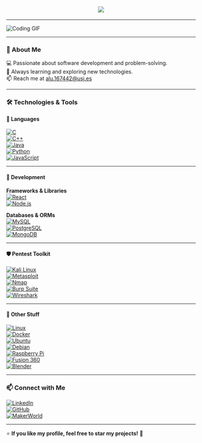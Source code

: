 <h1 align="center">
  <img src="https://readme-typing-svg.demolab.com?font=Fira+Code&size=24&pause=1000&color=F7F7F7&center=true&vCenter=true&width=600&lines=Hi+there!+I'm+Maximo+🚀;Passionate+Engineer+%26+Tech+Enthusiast!">
</h1>

---

![Coding GIF](https://media.giphy.com/media/qgQUggAC3Pfv687qPC/giphy.gif)

---

### 📖 About Me
💻 Passionate about software development and problem-solving.  
🚀 Always learning and exploring new technologies.  
📫 Reach me at [alu.167442@usj.es](mailto:alu.167442@usj.es)  

---

### 🛠 Technologies & Tools

#### 🚀 Languages
[![C](https://img.shields.io/badge/C-A8B9CC?style=for-the-badge&logo=c&logoColor=white)](https://en.cppreference.com/w/c)  
[![C++](https://img.shields.io/badge/C++-00599C?style=for-the-badge&logo=c%2b%2b&logoColor=white)](https://cplusplus.com/doc/)  
[![Java](https://img.shields.io/badge/Java-007396?style=for-the-badge&logo=java&logoColor=white)](https://docs.oracle.com/en/java/)  
[![Python](https://img.shields.io/badge/Python-3776AB?style=for-the-badge&logo=python&logoColor=white)](https://docs.python.org/3/)  
[![JavaScript](https://img.shields.io/badge/JavaScript-F7DF1E?style=for-the-badge&logo=javascript&logoColor=black)](https://developer.mozilla.org/en-US/docs/Web/JavaScript)  

---

#### 🔧 Development  
**Frameworks & Libraries**  
[![React](https://img.shields.io/badge/React-61DAFB?style=for-the-badge&logo=react&logoColor=black)](https://react.dev/)  
[![Node.js](https://img.shields.io/badge/Node.js-339933?style=for-the-badge&logo=node.js&logoColor=white)](https://nodejs.org/en/docs/)  

**Databases & ORMs**  
[![MySQL](https://img.shields.io/badge/MySQL-4479A1?style=for-the-badge&logo=mysql&logoColor=white)](https://dev.mysql.com/doc/)  
[![PostgreSQL](https://img.shields.io/badge/PostgreSQL-336791?style=for-the-badge&logo=postgresql&logoColor=white)](https://www.postgresql.org/docs/)  
[![MongoDB](https://img.shields.io/badge/MongoDB-47A248?style=for-the-badge&logo=mongodb&logoColor=white)](https://www.mongodb.com/docs/)  

---

#### 🛡 Pentest Toolkit  
[![Kali Linux](https://img.shields.io/badge/Kali_Linux-557C94?style=for-the-badge&logo=kali-linux&logoColor=white)](https://www.kali.org/docs/)  
[![Metasploit](https://img.shields.io/badge/Metasploit-1572B6?style=for-the-badge&logo=metasploit&logoColor=white)](https://docs.metasploit.com/)  
[![Nmap](https://img.shields.io/badge/Nmap-00479C?style=for-the-badge&logo=nmap&logoColor=white)](https://nmap.org/book/man.html)  
[![Burp Suite](https://img.shields.io/badge/Burp_Suite-FF7139?style=for-the-badge&logo=burp-suite&logoColor=white)](https://portswigger.net/burp/documentation)  
[![Wireshark](https://img.shields.io/badge/Wireshark-1679A7?style=for-the-badge&logo=wireshark&logoColor=white)](https://www.wireshark.org/docs/)  

---

#### 🎯 Other Stuff  
[![Linux](https://img.shields.io/badge/Linux-FCC624?style=for-the-badge&logo=linux&logoColor=black)](https://www.linux.org/pages/download/)  
[![Docker](https://img.shields.io/badge/Docker-2496ED?style=for-the-badge&logo=docker&logoColor=white)](https://docs.docker.com/)  
[![Ubuntu](https://img.shields.io/badge/Ubuntu-E95420?style=for-the-badge&logo=ubuntu&logoColor=white)](https://ubuntu.com/)  
[![Debian](https://img.shields.io/badge/Debian-A81D33?style=for-the-badge&logo=debian&logoColor=white)](https://www.debian.org/doc/)  
[![Raspberry Pi](https://img.shields.io/badge/Raspberry_Pi-A22846?style=for-the-badge&logo=raspberry-pi&logoColor=white)](https://www.raspberrypi.com/documentation/)  
[![Fusion 360](https://img.shields.io/badge/Fusion_360-FAA41A?style=for-the-badge&logo=autodesk&logoColor=white)](https://help.autodesk.com/view/fusion360/ENU/)  
[![Blender](https://img.shields.io/badge/Blender-F5792A?style=for-the-badge&logo=blender&logoColor=white)](https://docs.blender.org/manual/en/latest/)  

---

### 📫 Connect with Me  
[![LinkedIn](https://img.shields.io/badge/LinkedIn-0A66C2?style=for-the-badge&logo=linkedin&logoColor=white)](https://www.linkedin.com/in/maximo-valenciano-alvarez/)  
[![GitHub](https://img.shields.io/badge/GitHub-181717?style=for-the-badge&logo=github&logoColor=white)](https://github.com/Mxz-11)  
[![MakerWorld](https://img.shields.io/badge/MakerWorld-00AEEF?style=for-the-badge&logo=makerworld&logoColor=white)](https://makerworld.com/en/@max_zgz)  

---

⭐ **If you like my profile, feel free to star my projects!** 🚀
